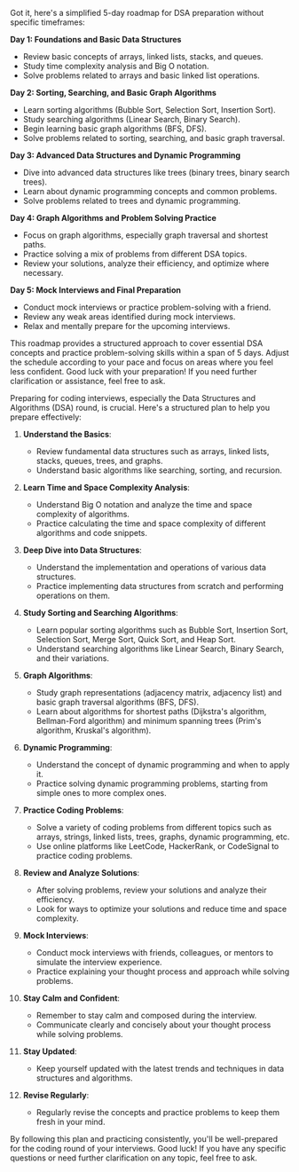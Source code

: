Got it, here's a simplified 5-day roadmap for DSA preparation without specific timeframes:

**Day 1: Foundations and Basic Data Structures**

- Review basic concepts of arrays, linked lists, stacks, and queues.
- Study time complexity analysis and Big O notation.
- Solve problems related to arrays and basic linked list operations.

**Day 2: Sorting, Searching, and Basic Graph Algorithms**

- Learn sorting algorithms (Bubble Sort, Selection Sort, Insertion Sort).
- Study searching algorithms (Linear Search, Binary Search).
- Begin learning basic graph algorithms (BFS, DFS).
- Solve problems related to sorting, searching, and basic graph traversal.

**Day 3: Advanced Data Structures and Dynamic Programming**

- Dive into advanced data structures like trees (binary trees, binary search trees).
- Learn about dynamic programming concepts and common problems.
- Solve problems related to trees and dynamic programming.

**Day 4: Graph Algorithms and Problem Solving Practice**

- Focus on graph algorithms, especially graph traversal and shortest paths.
- Practice solving a mix of problems from different DSA topics.
- Review your solutions, analyze their efficiency, and optimize where necessary.

**Day 5: Mock Interviews and Final Preparation**

- Conduct mock interviews or practice problem-solving with a friend.
- Review any weak areas identified during mock interviews.
- Relax and mentally prepare for the upcoming interviews.

This roadmap provides a structured approach to cover essential DSA concepts and practice problem-solving skills within a span of 5 days. Adjust the schedule according to your pace and focus on areas where you feel less confident. Good luck with your preparation! If you need further clarification or assistance, feel free to ask.

Preparing for coding interviews, especially the Data Structures and Algorithms (DSA) round, is crucial. Here's a structured plan to help you prepare effectively:

1. **Understand the Basics**:

   - Review fundamental data structures such as arrays, linked lists, stacks, queues, trees, and graphs.
   - Understand basic algorithms like searching, sorting, and recursion.

2. **Learn Time and Space Complexity Analysis**:

   - Understand Big O notation and analyze the time and space complexity of algorithms.
   - Practice calculating the time and space complexity of different algorithms and code snippets.

3. **Deep Dive into Data Structures**:

   - Understand the implementation and operations of various data structures.
   - Practice implementing data structures from scratch and performing operations on them.

4. **Study Sorting and Searching Algorithms**:

   - Learn popular sorting algorithms such as Bubble Sort, Insertion Sort, Selection Sort, Merge Sort, Quick Sort, and Heap Sort.
   - Understand searching algorithms like Linear Search, Binary Search, and their variations.

5. **Graph Algorithms**:

   - Study graph representations (adjacency matrix, adjacency list) and basic graph traversal algorithms (BFS, DFS).
   - Learn about algorithms for shortest paths (Dijkstra's algorithm, Bellman-Ford algorithm) and minimum spanning trees (Prim's algorithm, Kruskal's algorithm).

6. **Dynamic Programming**:

   - Understand the concept of dynamic programming and when to apply it.
   - Practice solving dynamic programming problems, starting from simple ones to more complex ones.

7. **Practice Coding Problems**:

   - Solve a variety of coding problems from different topics such as arrays, strings, linked lists, trees, graphs, dynamic programming, etc.
   - Use online platforms like LeetCode, HackerRank, or CodeSignal to practice coding problems.

8. **Review and Analyze Solutions**:

   - After solving problems, review your solutions and analyze their efficiency.
   - Look for ways to optimize your solutions and reduce time and space complexity.

9. **Mock Interviews**:

   - Conduct mock interviews with friends, colleagues, or mentors to simulate the interview experience.
   - Practice explaining your thought process and approach while solving problems.

10. **Stay Calm and Confident**:

    - Remember to stay calm and composed during the interview.
    - Communicate clearly and concisely about your thought process while solving problems.

11. **Stay Updated**:

    - Keep yourself updated with the latest trends and techniques in data structures and algorithms.

12. **Revise Regularly**:
    - Regularly revise the concepts and practice problems to keep them fresh in your mind.

By following this plan and practicing consistently, you'll be well-prepared for the coding round of your interviews. Good luck! If you have any specific questions or need further clarification on any topic, feel free to ask.
